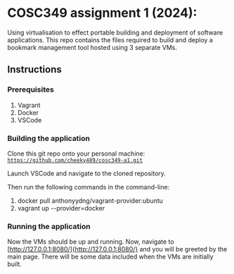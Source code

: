 # COSC349 assignment 1 (2024): 

Using virtualisation to effect portable building and deployment of software applications.
This repo contains the files required to build and deploy a bookmark management tool hosted using 3 separate VMs.

## Instructions

### Prerequisites

1. Vagrant
2. Docker
3. VSCode

### Building the application

Clone this git repo onto your personal machine:
<code>https://github.com/cheeky489/cosc349-a1.git</code>

Launch VSCode and navigate to the cloned repository.

Then run the following commands in the command-line:
1. docker pull anthonyydng/vagrant-provider:ubuntu
2. vagrant up --provider=docker

### Running the application

Now the VMs should be up and running.
Now, navigate to [http://127.0.0.1:8080/]{http://127.0.0.1:8080/} and you will be greeted by the main page.
There will be some data included when the VMs are initially built.